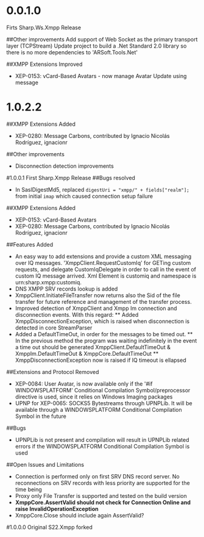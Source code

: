 ﻿# 0.0.1.0
Firts Sharp.Ws.Xmpp Release

##Other improvements
Add support of Web Socket as the primary transport layer (TCPStream)
Update project to build a .Net Standard 2.0 library so  there is no more dependencies to 'ARSoft.Tools.Net'

##XMPP Extensions Improved
* XEP-0153: vCard-Based Avatars - now manage Avatar Update using <x xmlns='vcard-temp:x:update'> message

# 1.0.2.2

##XMPP Extensions Added
* XEP-0280: Message Carbons, contributed by Ignacio Nicolás Rodríguez, ignacionr 

##Other improvements
* Disconnection detection improvements

#1.0.0.1
First Sharp.Xmpp Release
##Bugs resolved
* In SaslDigestMd5, replaced `digestUri = "xmpp/" + fields["realm"];` from initial `imap` which caused connection setup failure

##XMPP Extensions Added
* XEP-0153: vCard-Based Avatars
* XEP-0280: Message Carbons, contributed by Ignacio Nicolás Rodríguez, ignacionr 

##Features Added
* An easy way to add extensions and provide a custom XML messaging over IQ messages. 'XmppClient.RequestCustomIq' for GETing custom requests, and delegate CustomIqDelegate in order to call in the event of 
custom IQ message arrived. Xml Element is customiq and namespace is urn:sharp.xmpp:customiq.
* DNS XMPP SRV records lookup is added
* XmppClient.InitiateFileTransfer now returns also the Sid of the file transfer for future reference and management of the transfer process. 
* Improved detection of XmppClient and Xmpp Im connection and disconnection events. With this regard:
** Added XmppDisconnectionException, which is raised when disconnection is detected in core StreamParser
* Added a DefaultTimeOut, in order for the messages to be timed out. 
** In the previous method the program was waiting indefinitely in the event a time out should be generated
XmppClient.DefaultTimeOut & XmppIm.DefaultTimeOut & XmppCore.DefaultTimeOut
** XmppDisconnectionException now is raised if IQ timeout is ellapsed

##Extensions and Protocol Removed
* XEP-0084: User Avatar, is now available only if the '#if WINDOWSPLATFORM' Conditional Compilation Symbol/preprocessor directive is used, since it relies on Windows Imaging packages
* UPNP for XEP-0065: SOCKS5 Bytestreams through UPNPLib. It will be available through a WINDOWSPLATFORM Conditional Compilation Symbol in the future

##Bugs
* UPNPLib is not present and compilation will result in UPNPLib related errors if the WINDOWSPLATFORM Conditional Compilation Symbol is used

##Open Issues and Limitations
* Connection is performed only on first SRV DNS record server. No reconnections on SRV records with less priority are supported for the time being
* Proxy only File Transfer is supported and tested on the build version
* __XmppCore.AssertValid should not check for Connection Online and raise InvalidOperationException__
* XmppCore.Close should include again AssertValid?


#1.0.0.0
Original S22.Xmpp forked